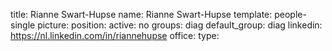 title: Rianne Swart-Hupse
name: Rianne Swart-Hupse
template: people-single
picture: 
position: 
active: no
groups: diag
default_group: diag
linkedin: https://nl.linkedin.com/in/riannehupse
office: 
type: 
